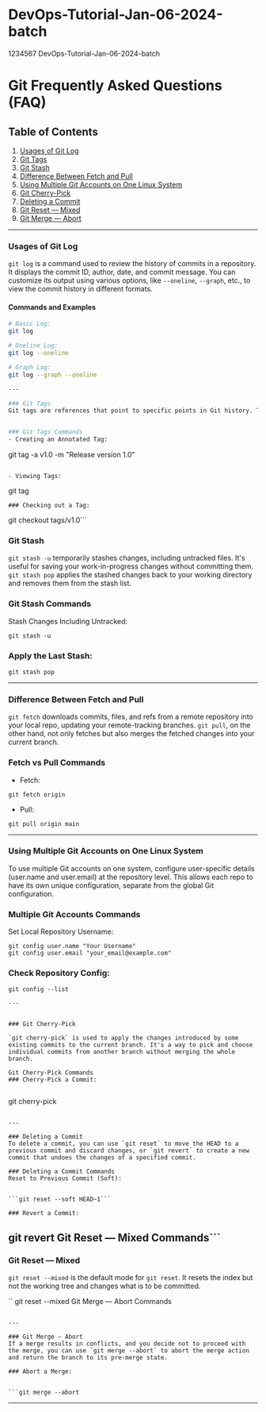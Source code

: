 # DevOps-Tutorial-Jan-06-2024-batch
1234567
DevOps-Tutorial-Jan-06-2024-batch
# Git Frequently Asked Questions (FAQ)

## Table of Contents
1. [Usages of Git Log](#usages-of-git-log)
2. [Git Tags](#git-tags)
3. [Git Stash](#git-stash)
4. [Difference Between Fetch and Pull](#difference-between-fetch-and-pull)
5. [Using Multiple Git Accounts on One Linux System](#using-multiple-git-accounts-on-one-linux-system)
6. [Git Cherry-Pick](#git-cherry-pick)
7. [Deleting a Commit](#deleting-a-commit)
8. [Git Reset — Mixed](#git-reset--mixed)
9. [Git Merge — Abort](#git-merge--abort)

---

### Usages of Git Log
`git log` is a command used to review the history of commits in a repository. It displays the commit ID, author, date, and commit message. You can customize its output using various options, like `--oneline`, `--graph`, etc., to view the commit history in different formats.


#### Commands and Examples
```bash
# Basic Log:
git log

# Oneline Log:
git log --oneline

# Graph Log:
git log --graph --oneline

---

### Git Tags
Git tags are references that point to specific points in Git history. They are often used to mark release points (v1.0, v2.0, etc.). There are two types of tags: lightweight and annotated. Annotated tags are recommended for most use cases as they include the tagger name, email, date, and have a tagging message.


### Git Tags Commands
- Creating an Annotated Tag:

```
git tag -a v1.0 -m "Release version 1.0"
```

- Viewing Tags:

```
git tag
```
### Checking out a Tag:

```
git checkout tags/v1.0```

### Git Stash
`git stash -u` temporarily stashes changes, including untracked files. It's useful for saving your work-in-progress changes without committing them. `git stash pop` applies the stashed changes back to your working directory and removes them from the stash list.

### Git Stash Commands
Stash Changes Including Untracked:

```
git stash -u
```

### Apply the Last Stash:


```
git stash pop

```


---

### Difference Between Fetch and Pull
`git fetch` downloads commits, files, and refs from a remote repository into your local repo, updating your remote-tracking branches. `git pull`, on the other hand, not only fetches but also merges the fetched changes into your current branch.

### Fetch vs Pull Commands
- Fetch:


```git fetch origin```

- Pull:

```
git pull origin main
```

---

### Using Multiple Git Accounts on One Linux System
To use multiple Git accounts on one system, configure user-specific details (user.name and user.email) at the repository level. This allows each repo to have its own unique configuration, separate from the global Git configuration.
### Multiple Git Accounts Commands
Set Local Repository Username:

```
git config user.name "Your Username"
git config user.email "your_email@example.com"
```


### Check Repository Config:


```
git config --list

---


### Git Cherry-Pick

`git cherry-pick` is used to apply the changes introduced by some existing commits to the current branch. It's a way to pick and choose individual commits from another branch without merging the whole branch.

Git Cherry-Pick Commands
### Cherry-Pick a Commit:


```
git cherry-pick <commit-hash>
```

---

### Deleting a Commit
To delete a commit, you can use `git reset` to move the HEAD to a previous commit and discard changes, or `git revert` to create a new commit that undoes the changes of a specified commit.

### Deleting a Commit Commands
Reset to Previous Commit (Soft):


```git reset --soft HEAD~1```

### Revert a Commit:

```
git revert <commit-hash>
Git Reset — Mixed Commands```
---

### Git Reset — Mixed
`git reset --mixed` is the default mode for `git reset`. It resets the index but not the working tree and changes what is to be committed.

``
git reset --mixed <commit-hash>
Git Merge — Abort Commands
```

---

### Git Merge — Abort
If a merge results in conflicts, and you decide not to proceed with the merge, you can use `git merge --abort` to abort the merge action and return the branch to its pre-merge state.

### Abort a Merge:


```git merge --abort
```
---
